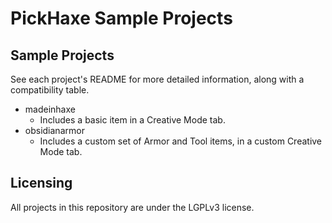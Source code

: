 # PickHaxe Sample Projects

## Sample Projects

See each project's README for more detailed information, along with a compatibility table.

- madeinhaxe
    - Includes a basic item in a Creative Mode tab.
- obsidianarmor
    - Includes a custom set of Armor and Tool items, in a custom Creative Mode tab.

## Licensing

All projects in this repository are under the LGPLv3 license.